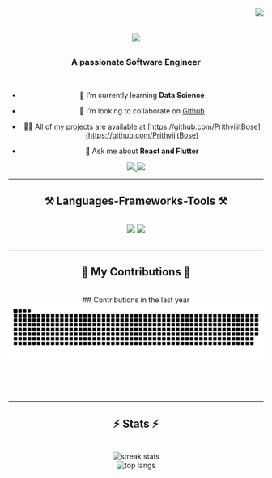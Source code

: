 <img align="right" src="https://visitor-badge.laobi.icu/badge?page_id=PrithvijitBose.PrithvijitBose" />

<h1 align="center">
    <img src="https://readme-typing-svg.herokuapp.com/?font=Righteous&size=35&center=true&vCenter=true&width=500&height=70&duration=4000&lines=Hi+There!+👋;+I'm+Prithvijit+Bose!;" />
</h1>

<h3 align="center">A passionate Software Engineer</h3>

<br/>

<div align="center">
  
- 🌱 I’m currently learning **Data Science**

- 👯 I’m looking to collaborate on [Github](https://github.com/PrithvijitBose)

- 👨‍💻 All of my projects are available at [https://github.com/PrithvijitBose](https://github.com/PrithvijitBose)

- 💬 Ask me about **React and Flutter**

 </div>
 
<div align="center"> 
  <a href="prithvijitb18@gmail.com">
    <img src="https://img.shields.io/badge/Gmail-333333?style=for-the-badge&logo=gmail&logoColor=red" />
  </a>
  <a href="https://www.linkedin.com/in/prithvijit-bose-44381726b/" target="_blank">
    <img src="https://img.shields.io/badge/LinkedIn-0077B5?style=for-the-badge&logo=linkedin&logoColor=white" target="_blank" />
  </a>

</div>

 <hr/>
 
<h2 align="center">⚒️ Languages-Frameworks-Tools ⚒️</h2>
<br/>
<div align="center">
    <img src="https://skillicons.dev/icons?i=react,bootstrap,html,css,vscode,github,tailwind,git" />
    <img src="https://skillicons.dev/icons?i=nodejs,python,javascript,express,firebase,mongodb,c,java,mysql" /><br>
</div>

<br/>
<hr/>

<div align="center">
  <h2>🐍 My Contributions 🐍</h2>
  <br>
 ## Contributions in the last year
<picture>
  <source media="(prefers-color-scheme: dark)" srcset="https://raw.githubusercontent.com/platane/platane/output/github-contribution-grid-snake-dark.svg">
  <source media="(prefers-color-scheme: light)" srcset="https://raw.githubusercontent.com/platane/platane/output/github-contribution-grid-snake.svg">
  <img alt="github contribution grid snake animation" src="https://raw.githubusercontent.com/platane/platane/output/github-contribution-grid-snake.svg">
</picture>
  
  <br/><br/><br/>
</div>

<hr/>

<h2 align="center">⚡ Stats ⚡</h2>
<br>
<div align=center>
  <img width=390 src="https://streak-stats.demolab.com/?user=PrithvijitBose&count_private=true&theme=react&border_radius=10" alt="streak stats"/>
    
  <br/>
 
  <img width=325 align="center" src="https://github-readme-stats.vercel.app/api/top-langs/?username=PrithvijitBose&hide=HTML&langs_count=8&layout=compact&theme=react&border_radius=10&size_weight=0.5&count_weight=0.5&exclude_repo=github-readme-stats" alt="top langs" />
</div>




